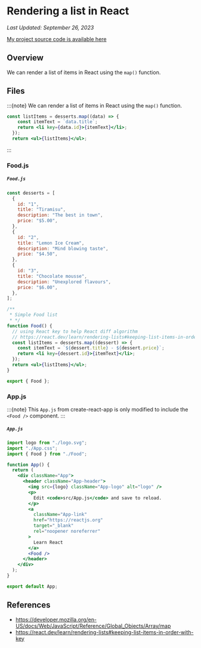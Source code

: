 # Rendering a list in React

*Last Updated: September 26, 2023*

[My project source code is available here](https://github.com/LoganKells/meta-front-end-developer/tree/develop/course-6-advanced-react/lab-create-basic-list)

## Overview

We can render a list of items in React using the `map()` function.

## Files

:::{note}
We can render a list of items in React using the `map()` function.

```jsx
const listItems = desserts.map((data) => {
    const itemText = `data.title`;
    return <li key={data.id}>{itemText}</li>;
  });
  return <ul>{listItems}</ul>;
```
:::

### Food.js

<h5 a><strong><code>Food.js</code></strong></h5>

```jsx
const desserts = [
  {
    id: "1",
    title: "Tiramisu",
    description: "The best in town",
    price: "$5.00",
  },
  {
    id: "2",
    title: "Lemon Ice Cream",
    description: "Mind blowing taste",
    price: "$4.50",
  },
  {
    id: "3",
    title: "Chocolate mousse",
    description: "Unexplored flavours",
    price: "$6.00",
  },
];

/**
 * Simple Food list
 * */
function Food() {
  // using React key to help React diff algorithm
  // https://react.dev/learn/rendering-lists#keeping-list-items-in-order-with-key
  const listItems = desserts.map((dessert) => {
    const itemText = `${dessert.title} - ${dessert.price}`;
    return <li key={dessert.id}>{itemText}</li>;
  });
  return <ul>{listItems}</ul>;
}

export { Food };
```

### App.js

:::{note}
This `App.js` from create-react-app is only modified to include the `<Food />` component.
:::

<h5 a><strong><code>App.js</code></strong></h5>

```jsx
import logo from "./logo.svg";
import "./App.css";
import { Food } from "./Food";

function App() {
  return (
    <div className="App">
      <header className="App-header">
        <img src={logo} className="App-logo" alt="logo" />
        <p>
          Edit <code>src/App.js</code> and save to reload.
        </p>
        <a
          className="App-link"
          href="https://reactjs.org"
          target="_blank"
          rel="noopener noreferrer"
        >
          Learn React
        </a>
        <Food />
      </header>
    </div>
  );
}

export default App;
```

## References

- https://developer.mozilla.org/en-US/docs/Web/JavaScript/Reference/Global_Objects/Array/map
- https://react.dev/learn/rendering-lists#keeping-list-items-in-order-with-key
